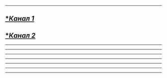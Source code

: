 --------------------------------------------------
[**Канал 1*](https://bit.ly/2MY70Ol)
--------------------------------------------------
[**Канал 2*](https://bit.ly/2MY70Ol)
--------------------------------------------------
--------------------------------------------------
--------------------------------------------------
--------------------------------------------------
--------------------------------------------------
--------------------------------------------------
--------------------------------------------------
--------------------------------------------------